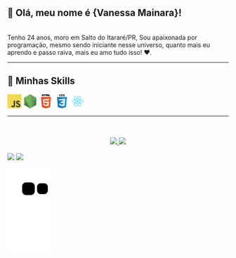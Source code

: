## 💜 Olá, meu nome é <strong>{Vanessa Mainara}!</strong>
<br>
Tenho 24 anos, moro em Salto do Itararé/PR, Sou apaixonada por programação, mesmo sendo iniciante nesse  universo, quanto mais eu aprendo e passo raiva, mais eu amo tudo isso!  ❤.

----

## 🚀 Minhas Skills


<code><img height="32" src="https://raw.githubusercontent.com/github/explore/80688e429a7d4ef2fca1e82350fe8e3517d3494d/topics/javascript/javascript.png" alt="Javascript"/></code>
<code><img height="32" src="https://raw.githubusercontent.com/github/explore/80688e429a7d4ef2fca1e82350fe8e3517d3494d/topics/nodejs/nodejs.png" alt="Nodejs"/></code>
<code><img height="32" src="https://raw.githubusercontent.com/github/explore/80688e429a7d4ef2fca1e82350fe8e3517d3494d/topics/html/html.png" alt="HTML5"/></code>
<code><img height="32" src="https://raw.githubusercontent.com/github/explore/80688e429a7d4ef2fca1e82350fe8e3517d3494d/topics/css/css.png" alt="CSS"/></code>
<code><img height="32" src="https://raw.githubusercontent.com/github/explore/80688e429a7d4ef2fca1e82350fe8e3517d3494d/topics/react/react.png" alt="React"/></code>

---
</br>
<br>
<div align="center">
  <a href="https://github.com/vanessamainara">
  <img height="180em" src="https://github-readme-stats.vercel.app/api?username=vanessamainara&show_icons=true&theme=dracula&include_all_commits=true&count_private=true"/>
  <img height="180em" src="https://github-readme-stats.vercel.app/api/top-langs/?username=vanessamainara&layout=compact&langs_count=7&theme=dracula"/>
</div>
  <div> 
<br>
  <a href = "mailto:mainaravanessa@gmail.com"><img src="https://img.shields.io/badge/-Gmail-%23333?style=for-the-badge&logo=gmail&logoColor=white" target="_blank"></a>
  <a href="https://www.linkedin.com/in/vanessamainara/" target="_blank"><img src="https://img.shields.io/badge/-LinkedIn-%230077B5?style=for-the-badge&logo=linkedin&logoColor=white" target="_blank"></a> 
 
 ![Snake animation](https://github.com/VanessaMainara/VanessaMainara/blob/output/github-contribution-grid-snake.svg)
  </div>

